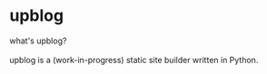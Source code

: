 # upblog
what's upblog?
<br><br>
upblog is a (work-in-progress) static site builder written in Python.
